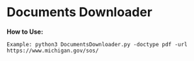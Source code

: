 # Documents Downloader

**How to Use:** 

  ```
  Example: python3 DocumentsDownloader.py -doctype pdf -url https://www.michigan.gov/sos/
  ```
